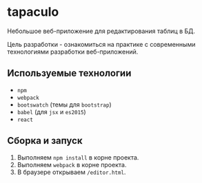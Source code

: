 # tapaculo
Небольшое веб-приложение для редактирования таблиц в БД. 

Цель разработки - ознакомиться на практике с современными технологиями разработки веб-приложений.

## Используемые технологии
- `npm`
- `webpack`
- `bootswatch` (темы для `bootstrap`)
- `babel` (для `jsx` и `es2015`)
- `react`

## Сборка и запуск
1. Выполняем `npm install` в корне проекта.
2. Выполняем `webpack` в корне проекта.
3. В браузере открываем `/editor.html`.

